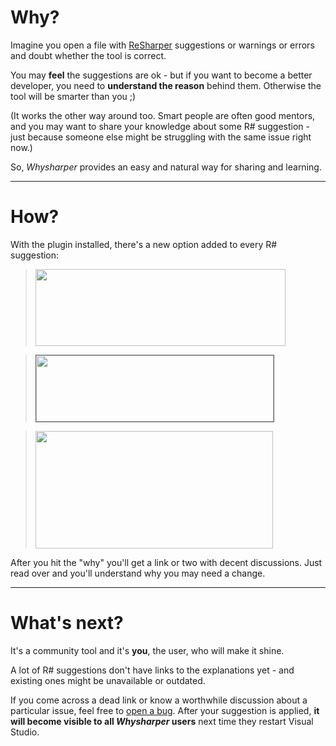 # Why? #
Imagine you open a file with [ReSharper](http://www.jetbrains.com/resharper/) suggestions or warnings or errors and doubt whether the tool is correct.

You may **feel** the suggestions are ok - but if you want to become a better developer, you need to **understand the reason** behind them. Otherwise the tool will be smarter than you ;)

(It works the other way around too. Smart people are often good mentors, and you may want to share your knowledge about some R# suggestion - just because someone else might be struggling with the same issue right now.)

So, _Whysharper_ provides an easy and natural way for sharing and learning.


---


# How? #
With the plugin installed, there's a new option added to every R# suggestion:

> <img src='http://codevanced.net/image.axd?picture=2009%2f8%2fwhy-unused-directives.png' width='400' height='123' />

> <img src='http://codevanced.net/image.axd?picture=2009%2f8%2fwhy-can-be-static.png' border='1' width='380' height='106' />

> <img src='http://codevanced.net/image.axd?picture=2009%2f8%2fwhy-redundant-catch.png' width='380' height='188' />


After you hit the "why" you'll get a link or two with decent discussions. Just read over and you'll understand why you may need a change.


---


# What's next? #
It's a community tool and it's **you**, the user, who will make it shine.

A lot of R# suggestions don't have links to the explanations yet - and existing ones might be unavailable or outdated.

If you come across a dead link or know a worthwhile discussion about a particular issue, feel free to [open a bug](http://code.google.com/p/whysharper/issues/entry). After your suggestion is applied, **it will become visible to all _Whysharper_ users** next time they restart Visual Studio.